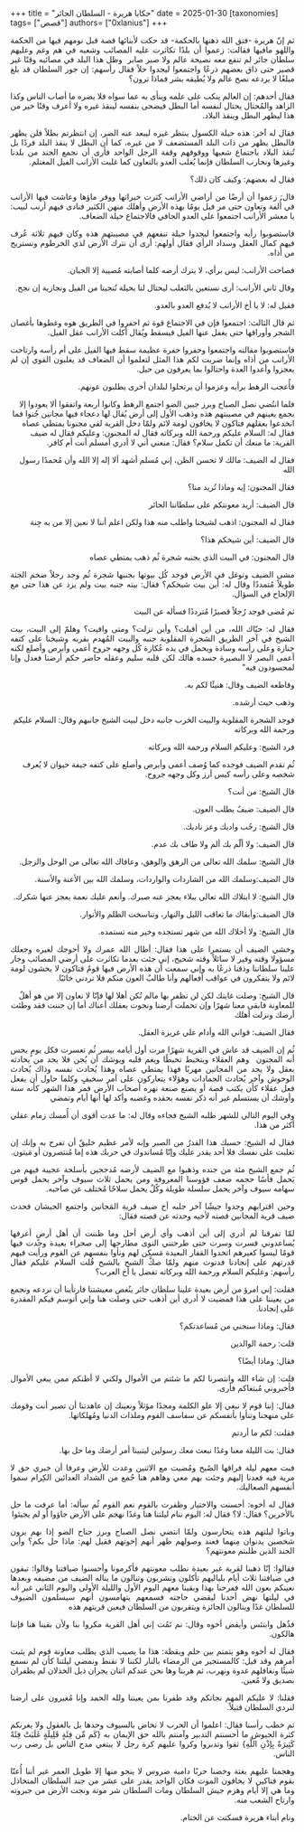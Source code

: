 +++
title = "حكايا هريرة - السلطان الجائر"
date = 2025-01-30
[taxonomies]
tags= ["قصص"]
authors= ["0xlanius"]
+++
<div class="WordSection2" dir="RTL">
<p class="normal1" dir="RTL" style="text-align:justify;direction:rtl;unicode-bidi:
embed"><span lang="AR-LY">ثم إنّ هريرة -فتق
الله ذهنها بالحكمة- قد حكت لأبنائها قصة قبل نومهم فيها من الحكمة واللهو مافيها
فقالت: زعموا أن بلدًا تكاثرت عليه المصائب وشعبه في هم وغم وعليهم سلطان جائر لم
تنفع معه نصيحة عالم ولا صبر صابر&nbsp; وظل هذا البلد في مصائبه وقتًا غير قصير حتى
ذاق بعضهم ذرعًا واجتمعوا ليجدوا حلاً فقال رأسهم: إن جور السلطان قد بلغ مبلغًا
لا يردعه نصح عالم ولا يُطيقه بشر فماذا ترون؟ </span></p>
<p class="normal1" dir="RTL" style="text-align:justify;direction:rtl;unicode-bidi:
embed"><span lang="AR-LY">فقال أحدهم: إن
العالم ينكب على علمه وينأى به عما سواه فلا يضره ما أصاب الناس وكذا الزاهد
والمُحتال يحتال لنفسه أما البطل فيضحى بنفسه لينقذ غيره ولا أعرف وقتًا خير من
هذا ليظهر البطل وينقذ البلاد. </span></p>
<p class="normal1" dir="RTL" style="text-align:justify;direction:rtl;unicode-bidi:
embed"><span lang="AR-LY">فقال له آخر: هذه
حيلة الكسول ينتظر غيره ليبعد عنه الضر، إن انتظرتم بطلاً فلن يظهر فالبطل يظهر من
ذات البلد المستضعف لا من غيره، كما أن البطل لا ينقذ البلد فردًا بل تُنقذ البلاد
باجتماع شعبها ووقوفهم وقفة الرجل الواحد فأرى أن نجمع الجند من بلدنا وغيرها
ونحارب السلطان فإنما يُغلب العدو بالتعاون كما غلبت الأرانب الفيل المغتلم.</span></p>
<p class="normal1" dir="RTL" style="text-align:right;direction:rtl;unicode-bidi:
embed"><span lang="AR-LY">فقال له بعضهم: وكيف
كان ذلك؟ </span></p>
<p class="normal1" dir="RTL" style="text-align:justify;direction:rtl;unicode-bidi:
embed"><span lang="AR-LY">قال: زعموا أن
أرضًا من أراضي الأرانب كثرت خيراتها ووفر ماؤها وعاشت فيها الأرانب في أُلفة
وتعاون حتى مر فيل يومًا بهذه الأرض وأهلك منهن الكثير فنادى فيهم أرنب لبيب: يا
معشر الأرانب اجتمعوا على العدو الجافي فالاجتماع حيلة الضعاف.</span></p>
<p class="normal1" dir="RTL" style="text-align:justify;direction:rtl;unicode-bidi:
embed"><span lang="AR-LY">فاستصوبوا رأيه
واجتمعوا ليجدوا حيلة تنفعهم في مصيبتهم هذه وكان فيهم ثلاثة عُرف فيهم كمال العقل
وسداد الرأي فقال أولهم: أرى أن نترك الأرض لذي الخرطوم ونستريح من أذاه.</span></p>
<p class="normal1" dir="RTL" style="text-align:justify;direction:rtl;unicode-bidi:
embed"><span lang="AR-LY">فصاحت الأرانب: ليس
برأي، لا يترك أرضه كلما أصابته مُصيبة إلا الجبان. </span></p>
<p class="normal1" dir="RTL" style="text-align:justify;direction:rtl;unicode-bidi:
embed"><span lang="AR-LY">وقال ثاني
الأرانب: أرى نستعين بالثعلب ليحتال لنا بحيلة تُنجينا من الفيل ونجازية إن نجح. </span></p>
<p class="normal1" dir="RTL" style="text-align:justify;direction:rtl;unicode-bidi:
embed"><span lang="AR-LY">فقيل له: لا يا
أخ الأرانب لا يُدفع العدو بالعدو. </span></p>
<p class="normal1" dir="RTL" style="text-align:justify;direction:rtl;unicode-bidi:
embed"><span lang="AR-LY">ثم قال الثالث: اجتمعوا
فإن في الاجتماع قوة ثم احفروا في الطريق هوه وغطوها بأغصان الشجر وأوراقها حتى
يغفل عنها الفيل فيسقط ويُقال أكلت الأرانب عقل الفيل. </span></p>
<p class="normal1" dir="RTL" style="text-align:justify;direction:rtl;unicode-bidi:
embed"><span lang="AR-LY">فاستصوبوا مقالته
واجتمعوا وحفروا حفرة عظيمة سقط فيها الفيل على أم رأسه وارتاحت الأرانب من أذاه
وإنما ضربت لكم هذا المثل لتعلموا أن الضعاف قد يغلبون القوي إن لم يعجزوا وأعدوا
العدة واحتالوا بما يعرفون من حيل.</span></p>
<p class="normal1" dir="RTL" style="text-align:right;direction:rtl;unicode-bidi:
embed"><span lang="AR-LY">فأُعجب الرهط
برأيه وعزموا أن يرتحلوا لبلدان أخرى يطلبون عونهم. </span></p>
<p class="normal1" dir="RTL" style="text-align:right;direction:rtl;unicode-bidi:
embed"><span lang="AR-LY">فلما انتُضي نصل
الصباح وبرز جبين الضو اجتمع الرهط وكانوا أربعة واتفقوا ألا يعودوا إلا بجمع
يعينهم في مصيبتهم هذه وذهب الأول إلى أرض يُقال لها دعجاء فيها مجانين جُنوا فما
انخدعوا بعقلهم فتاكون لا يخافون لومة لائم ولمّا دخل القرية لقي مجنونا يمتطي
عصاه فقال له: السلام عليكم ورحمة الله وبركاته فقال له المجنون: وعليكم فقال له
ضيف القرية: ما منعك أن تكمل سلام؟ فقال: منعني أني لا أدري أمسلم أنت أم كافر.</span></p>
<p class="normal1" dir="RTL" style="text-align:right;direction:rtl;unicode-bidi:
embed"><span lang="AR-LY">فقال له الضيف: مالك
لا تحسن الظن، إني مُسلم أشهد ألا إله إلا الله وأن مُحمدًا رسول الله </span></p>
<p class="normal1" dir="RTL" style="text-align:right;direction:rtl;unicode-bidi:
embed"><span lang="AR-LY">فقال المجنون: إيه
وماذا تُريد منا؟</span></p>
<p class="normal1" dir="RTL" style="text-align:right;direction:rtl;unicode-bidi:
embed"><span lang="AR-LY">قال الضيف: أريد
معونتكم على سلطاننا الجائر </span></p>
<p class="normal1" dir="RTL" style="text-align:right;direction:rtl;unicode-bidi:
embed"><span lang="AR-LY">فقال له المجنون:
اذهب لشيخنا واطلب منه هذا ولكن اعلم أننا لا نعين إلا من به جِنة </span></p>
<p class="normal1" dir="RTL" style="text-align:right;direction:rtl;unicode-bidi:
embed"><span lang="AR-LY">قال الضيف: أين
شيخكم هذا؟ </span></p>
<p class="normal1" dir="RTL" style="text-align:right;direction:rtl;unicode-bidi:
embed"><span lang="AR-LY">قال المجنون: في
البيت الذي بجنبه شجرة ثُم ذهب يمتطي عصاه</span></p>
<p class="normal1" dir="RTL" style="text-align:justify;direction:rtl;unicode-bidi:
embed"><span lang="AR-LY">مشى الضيف وتوغل
في الأرض فوجد كُل بيوتها بجنبها شجرة ثُم وجد رجلاً ضخم الجثة طويلاً مُتمددًا
وقال له: أين بيت شيخكم؟ فقال: بيته جنبه بيت ولم يزد عن هذا حتى مع الإلحاح في
السؤال. </span></p>
<p class="normal1" dir="RTL" style="text-align:justify;direction:rtl;unicode-bidi:
embed"><span lang="AR-LY">ثم مُضى فوجد
رُجلاً قصيرًا مُترددًا فسأله عن البيت </span></p>
<p class="normal1" dir="RTL" style="text-align:justify;direction:rtl;unicode-bidi:
embed"><span lang="AR-LY">فقال له: حيّاك
الله، من أين أقبلت؟ وأين نزلت؟ ومتى وافيت؟ وهلمّ إلى البيت، بيت الشيخ في آخر
الطريق الشجرة المقلوبة جنبه والبيت المُهدم بقربه وشيخنا على كتفه جنازة وعلى
رأسه وسادة ويحمل في يده عُكازة كُل وجهه جروح أعمى وأبرص وأصلع لكنه أعمى البصر
لا البصيرة جسده هالك لكن قلبه سليم وعقله حاضر حكم أرضنا فعدل وإنا لمحسودون فيه"</span></p>
<p class="normal1" dir="RTL" style="text-align:right;direction:rtl;unicode-bidi:
embed"><span lang="AR-LY">وقاطعه الضيف
وقال: هنيئًا لكم به.</span></p>
<p class="normal1" dir="RTL" style="text-align:right;direction:rtl;unicode-bidi:
embed"><span lang="AR-LY">وذهب حيث أرشده.</span></p>
<p class="normal1" dir="RTL" style="text-align:right;direction:rtl;unicode-bidi:
embed"><span lang="AR-LY">فوجد الشجرة
المقلوبة والبيت الخرب جانبه دخل لبيت الشيخ جانبهم وقال: السلام عليكم ورحمة الله
وبركاته&nbsp; </span></p>
<p class="normal1" dir="RTL" style="text-align:right;direction:rtl;unicode-bidi:
embed"><span lang="AR-LY">فرد الشيخ: وعليكم
السلام ورحمة الله وبركاته </span></p>
<p class="normal1" dir="RTL" style="text-align:right;direction:rtl;unicode-bidi:
embed"><span lang="AR-LY">ثُم تقدم الضيف
فوجده كما وُصف أعمى وأبرص وأصلع على كتفه جيفة حيوان لا يُعرف شخصه وعلى رأسه كيس
أرز وكل وجهه جروح. </span></p>
<p class="normal1" dir="RTL" style="text-align:right;direction:rtl;unicode-bidi:
embed"><span lang="AR-LY">قال الشيخ: من
أنت؟ </span></p>
<p class="normal1" dir="RTL" style="text-align:right;direction:rtl;unicode-bidi:
embed"><span lang="AR-LY">قال الضيف: ضيفٌ
يطلب العون. </span></p>
<p class="normal1" dir="RTL" style="text-align:right;direction:rtl;unicode-bidi:
embed"><span lang="AR-LY">قال الشيخ: رحُب
واديك وعز ناديك.</span></p>
<p class="normal1" dir="RTL" style="text-align:right;direction:rtl;unicode-bidi:
embed"><span lang="AR-LY">قال الضيف: ولا
ألّم بك ألم ولا طاف بك عدم.</span></p>
<p class="normal1" dir="RTL" style="text-align:right;direction:rtl;unicode-bidi:
embed"><span lang="AR-LY">قال الشيخ: سلمك
الله تعالى من الرهق والوهق، وعافاك الله تعالى من الوحل والزجل.</span></p>
<p class="normal1" dir="RTL" style="text-align:right;direction:rtl;unicode-bidi:
embed"><span lang="AR-LY">قال الضيف:وسلمك
الله من الشاردات والواردات، وسلمك الله بين الأعنة والأسنة.</span></p>
<p class="normal1" dir="RTL" style="text-align:right;direction:rtl;unicode-bidi:
embed"><span lang="AR-LY">قال الشيخ: لا
ابتلاك الله تعالى ببلاء يعجز عنه صبرك. وأنعم عليك نعمة يعجز عنها شكرك. </span></p>
<p class="normal1" dir="RTL" style="text-align:right;direction:rtl;unicode-bidi:
embed"><span lang="AR-LY">قال الضيف:وأبقاك
ما تعاقب الليل والنهار، وتناسخت الظلم والأنوار.</span></p>
<p class="normal1" dir="RTL" style="text-align:right;direction:rtl;unicode-bidi:
embed"><span lang="AR-LY">قال الشيخ: ولا
أخلاك الله من شهر تستجده وخير منه تستمده.</span></p>
<p class="normal1" dir="RTL" style="text-align:justify;direction:rtl;unicode-bidi:
embed"><span lang="AR-LY">وخشي الضيف أن
يستمرا على هذا فقال: أطال الله عمرك ولا أحوجك لغيره وجعلك مسؤولا وقته وفير لا
سائلاً وقته شحيح، إني جئت بعدما تكاثرت على أرضي المصائب وجار علينا سلطاننا
وذقنا ذرعًا به وإني سمعت أن هذه الأرض فيها قومٌ فتاكون لا يخشون لومة لائم ولا
يتفكرون في عواقب أفعالهم وأنا طالبٌ العون منكم فلا تردني خائبًا. </span></p>
<p class="normal1" dir="RTL" style="text-align:right;direction:rtl;unicode-bidi:
embed"><span lang="AR-LY">قال الشيخ: وصلت
غايتك لكن لن تظفر بها مالم تُكن أهلا لها فإنّا لا نعاون إلا من هو أهلٌ للمعاونة
فابقى معنا شهرًا وإن تحملت أرضنا ونجوت بعقلك أعناك أما إن جننت فقد وطئت أرضك
ونزلت أهلك</span></p>
<p class="normal1" dir="RTL" style="text-align:right;direction:rtl;unicode-bidi:
embed"><span lang="AR-LY">فقال الضيف: قواني
الله وأدام علي غريزة العقل.</span></p>

<p class="normal1" dir="RTL" style="text-align:justify;direction:rtl;unicode-bidi:
embed"><span lang="AR-LY">ثُم إن الضيف قد
عاش في القرية شهرًا مرت أول أيامه بيسر ثُم تعسرت فكل يومٍ يحس أنه المجنون&nbsp; وهم
العقلاء ويتخبط تخبطًا ويغم قلبه ويوشك أن يُجن فلا يجد من يحادثه بعقل ولا يجد من
المجانين مهربًا فهذا يمتطي عصاه وهذا يُحادث نفسه وذاك يُحادث الوحوش وآخر يُحادث
الجمادات وهؤلاء يتعاركون على أمر سخيفٍ وكلما حاول أن يفعل فعل عقلاء كأن يكتب
قصة أو يصنع صنعة نهره أصحاب الأرض فمر هذا الشهر كأنه سنة وأوشك أن يستسلم غير
أنه ذكر نفسه بحقده وغضبه وأكد لها أنها أيام وتمضي</span></p>
<p class="normal1" dir="RTL" style="text-align:justify;direction:rtl;unicode-bidi:
embed"><span lang="AR-LY">وفي اليوم التالي
للشهر طلبه الشيخ فجاءه وقال له: ما عدت أقوى أن أُمسك زمام عقلي أكثر من هذا. </span></p>
<p class="normal1" dir="RTL" style="text-align:justify;direction:rtl;unicode-bidi:
embed"><span lang="AR-LY">فقال له الشيخ: حسبك
هذا القدرُ من الصبر وإنه لأمر عظيم خليقٌ أن تفرح به وإنك إن تغلبت على نفسك فلا
أحد يقدر عليك وإنّا مُساندوك في حربك هذه إما مُنتصرون أو مَيتون. </span></p>

<p class="normal1" dir="RTL" style="text-align:justify;direction:rtl;unicode-bidi:
embed"><span lang="AR-LY">ثُم جمع الشيخ
مئة من جنده وذهبوا مع الضيف لأرضه مُدججين بأسلحة عجيبة فيهم من يَحمل فأسًا حجمه
ضعف فؤوسنا المعروفة ومن يحمل ثلاث سيوف وآخر يحمل قوس سهامه سيوف وآخر يحمل سلسلة
طويلة وكُلٌ يحمل سلاحًا مُختلف عن صاحبه. </span></p>

<p class="normal1" dir="RTL" style="text-align:justify;direction:rtl;unicode-bidi:
embed"><span lang="AR-LY">وحين اقترابهم
وجدوا جيشًا آخر جلبه أخ ضيف قرية المَجانين واجتمع الجيشان فحدث ضيف قرية
المجانين قصته لأخيه وحدثه عن قصته فقال: </span></p>
<p class="normal1" dir="RTL" style="text-align:justify;direction:rtl;unicode-bidi:
embed"><span lang="AR-LY">لمّا تفرقنا لم
أدري إلى أين أذهب وأي أرض أحل وما ظننت أن أهل أرضٍ أعرفها يُساعدوني فسرت وسرت
حتى طرحتني النوى مطارحها إلى صحراء بعيدة وجدت فيها قومًا ليسوا كغيرهم اتخدوا
القفار البعيدة مَسكن لهم ونأوا بنفسهم عن القوم ورأيت فيهم قدرتهم على إنجادنا
فدنوت منهم ولمّا صكَّ الشبح بالشبح قُلت السلام عليكم فقال رأسهم: وعليكم السلام
ورحمة الله وبركاته تفضل يا أخ العرب؟ </span></p>
<p class="normal1" dir="RTL" style="text-align:justify;direction:rtl;unicode-bidi:
embed"><span lang="AR-LY">فقلت: إني امرؤ
من أرض بعيدة علينا سلطان جائر ينُغص معيشتنا فارتأينا أن نردعه ونجمع من يعيننا
على هذا فمضيت لا أدري أين أذهب حتى وصلت هنا وإني أتوسم فيكم المقدرة على إنجادنا.
</span></p>
<p class="normal1" dir="RTL" style="text-align:justify;direction:rtl;unicode-bidi:
embed"><span lang="AR-LY">فقال: وماذا
سنجني من مُساعدتكم؟ </span></p>
<p class="normal1" dir="RTL" style="text-align:justify;direction:rtl;unicode-bidi:
embed"><span lang="AR-LY">قلت: رحمة
الوالدين </span></p>
<p class="normal1" dir="RTL" style="text-align:justify;direction:rtl;unicode-bidi:
embed"><span lang="AR-LY">فقال: وماذا
أيضًا؟</span></p>
<p class="normal1" dir="RTL" style="text-align:justify;direction:rtl;unicode-bidi:
embed"><span lang="AR-LY">قلت: إن شاء الله
وانتصرنا لكم ما شئتم من الأموال ولكني لا أظنكم ممن يبغي الأموال فأخبروني
مُبتغاكم فأرى. </span></p>
<p class="normal1" dir="RTL" style="text-align:justify;direction:rtl;unicode-bidi:
embed"><span lang="AR-LY">فقال: إننا قوم
لا نبغي إلا علو الكلمة ومجدًا مؤثلاً ونعينك إن عاهدتنا أن تصير أنت وقومك على
منهجنا وتنأوا بأنفسكم عن سفاسف القوم وملذات الدنيا ومُهلكاتها. </span></p>
<p class="normal1" dir="RTL" style="text-align:justify;direction:rtl;unicode-bidi:
embed"><span lang="AR-LY">فقلت: لكم ما
أردتم </span></p>
<p class="normal1" dir="RTL" style="text-align:justify;direction:rtl;unicode-bidi:
embed"><span lang="AR-LY">فقال: بت الليلة
معنا وغدًا نبعث معك رسولين ليتبينا أمر أرضك وما حل بها. </span></p>

<p class="normal1" dir="RTL" style="text-align:justify;direction:rtl;unicode-bidi:
embed"><span lang="AR-LY">فبت معهم ليلة
فراقها الصُبح ومُضيت مع الاثنين وعدت للأرض وعرفا أن خبري حق لا مرية فيه فعدنا
إليهم وجئت بهم معي وهاهم هنا جُمع من الشداد العدائين الكِرام سموا أنفسهم
الصعاليك. </span></p>

<p class="normal1" dir="RTL" style="text-align:justify;direction:rtl;unicode-bidi:
embed"><span lang="AR-LY">فقال له أخوه: أحسنت
والاختيار وظفرت بالقوم نعم القوم ثُم سأله: أما عرفت ما حل بالأخرين؟ فقال: لا؟
فقال له: اليوم ننام ليلتنا هنا وغدًا نهجم على الأرض جاؤوا أو لم يجيئوا</span></p>



<p class="normal1" dir="RTL" style="text-align:justify;direction:rtl;unicode-bidi:
embed"><span lang="AR-LY">وباتوا ليلتهم
هذه يتحارسون ولمّا انتضي نصل الصباح وبرز جناح الضو إذا بهم يرون شخصين يدنوان
مِنهما فعند وصولهم ظهر أنهم إخوتهم فقيل لهم: ماذا حل بكم؟ وأين الجند الذين
طلبتم معونتهم؟ </span></p>
<p class="normal1" dir="RTL" style="text-align:justify;direction:rtl;unicode-bidi:
embed"><span lang="AR-LY">فقالوا: إنّا
ذهبنا لقرية غير بعيدة نطلب معونتهم فأكرمونا وأحسنوا ضيافتنا وقالوا: تبقون في
ضيافتنا ثلاث أيام بلياليهم تأكلون وتشربون وتنالون ما يناله الضيف من مضيفه
وبعدها نعينكم بعون الله ففرحنا بهذا وبقينا معهم اليوم الأول والليلة الأولى
واليوم الثاني غير أنه في ليلتها نهض أحدنا ليقضي حاجته فسمعهم يتهامسون أنهم
سيسلمون الضيوف للسلطان غدًا وينالون الجائزة ويتقربون من السلطان فيعين قريتهم
هذه </span></p>
<p class="normal1" dir="RTL" style="text-align:justify;direction:rtl;unicode-bidi:
embed"><span lang="AR-LY">فذُهل وابتئس
وأيقض أخوه وقال: نم تَمُت إني أهل القرية مكروا بنا ولأن بقينا هنا فإننا هالكون.
</span></p>
<p class="normal1" dir="RTL" style="text-align:justify;direction:rtl;unicode-bidi:
embed"><span lang="AR-LY">فقال له أخوه وهو
يتمتم بين حلم ويقظة: هذا ما يصيب الذي يطلب معاونة قوم لم يثبت أمرهم وقد قيل: كالمستجير
من الرمضاء بالنار لكننا لا نقنط ونمضي ليلتنا كأن لم نسمع شيئًا ونغافلهم غدوة
ونهرب، ثم هربنا وها نحن عندكم اثنان يجران ذيل الخذلان لم يظفران بصديق ولا مُعين.
</span></p>
<p class="normal1" dir="RTL" style="text-align:justify;direction:rtl;unicode-bidi:
embed"><span lang="AR-LY">فقلنا: لا عليكم
المهم نجاتكم وقد ظفرنا بمن يعيننا ولله الحمد وإنا مُغيرون على أرضنا لنردي
السلطان قتيلاً.</span></p>

<p class="normal1" dir="RTL" style="text-align:justify;direction:rtl;unicode-bidi:
embed"><span lang="AR-LY">ثم خطب رأسنا
فقال: اعلموا أن الحرب لا تخاض بالسيوف وحدها بل بالعقول ولا يغرنكم كثرة الجيوش
ما أحسنتم التدبير وآمنتم بالله حق الإيمان به {كَم مِّن فِئَةٍ قَلِيلَةٍ
غَلَبَتْ فِئَةً كَثِيرَةً بِإذْنِ اللَّهِ} ثقوا وتدبروا وكروا عليهم كرة رجل لا
يبتغي مدح الناس بل رضى رب الناس. </span></p>

<p class="normal1" dir="RTL" style="text-align:justify;direction:rtl;unicode-bidi:
embed"><span lang="AR-LY">وهجمنا عليهم
بغتة وخضنا حربًا دامية ضروس لا ينجو منها إلا طويل العمر غير أننا أُعنّا بقوم
فتاكين لا يخافون الموت فكان الواحد يقدر على عشر من جند السلطان المتخاذل وما هي
إلا أيام وهزم جيش السلطان ومات السلطان شر موتة ونجت الأرض من جبروته وارتاح
الشعب منه. </span></p>
<p class="normal1" dir="RTL" style="text-align:justify;direction:rtl;unicode-bidi:
embed"><span lang="AR-LY">ونام أبناء هريرة
فسكتت عن الختام.</span></p>



</div>
